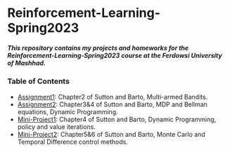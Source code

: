 # Reinforcement-Learning-Spring2023

##### This repository contains my projects and homeworks for the Reinforcement-Learning-Spring2023 course at the Ferdowsi University of Mashhad.

### Table of Contents
- [Assignment1](https://github.com/Arya-Ebrahimi/Reinforcement-Learning-Spring2023/tree/main/Assignment2 "Assignment1"): Chapter2 of Sutton and Barto, Multi-armed Bandits.
- [Assignment2](https://github.com/Arya-Ebrahimi/Reinforcement-Learning-Spring2023/tree/main/Assignment2 "Assignment2"): Chapter3&4 of Sutton and Barto, MDP and Bellman equations, Dynamic Programming.
- [Mini-Project1](https://github.com/Arya-Ebrahimi/Reinforcement-Learning-Spring2023/tree/main/MiniProject1): Chapter4 of Sutton and Barto, Dynamic Programming, policy and value iterations.
- [Mini-Project2](https://github.com/Arya-Ebrahimi/Reinforcement-Learning-Spring2023/tree/main/MiniProject2): Chapter5&6 of Sutton and Barto, Monte Carlo and Temporal Difference control methods.
